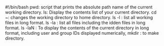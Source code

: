 #!/bin/bash
pwd: script that prints the absolute path name of the current working directory.
ls: Display the contents list of your current directory.
cd ~: changes the working directory to home directory.
ls -l : list all working files in long format.
ls -la : list all files including the idden files in long format.
ls -laN : To display the contents of the current directory in long format, including user and group IDs displayed numerically,
mkdir : to make directory.

